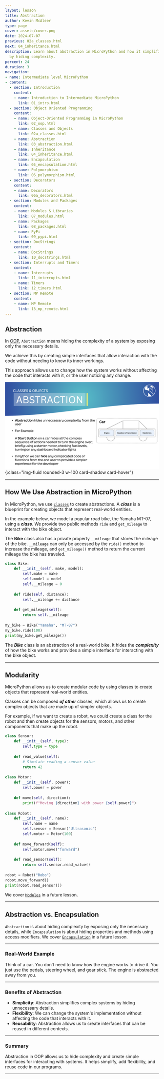 ```yaml
---
layout: lesson
title: Abstraction
author: Kevin McAleer
type: page
cover: assets/cover.png
date: 2024-07-07
previous: 02a_classes.html
next: 04_inheritance.html
description: Learn about abstraction in MicroPython and how it simplifies code interaction
  by hiding complexity.
percent: 24
duration: 3
navigation:
- name: Intermediate level MicroPython
- content:
  - section: Introduction
    content:
    - name: Introduction to Intermediate MicroPython
      link: 01_intro.html
  - section: Object Oriented Programming
    content:
    - name: Object-Oriented Programming in MicroPython
      link: 02_oop.html
    - name: Classes and Objects
      link: 02a_classes.html
    - name: Abstraction
      link: 03_abstraction.html
    - name: Inheritance
      link: 04_inheritance.html
    - name: Encapsulation
      link: 05_encapsulation.html
    - name: Polymorphism
      link: 06_polymorphism.html
  - section: Decorators
    content:
    - name: Decorators
      link: 06a_decorators.html
  - section: Modules and Packages
    content:
    - name: Modules & Libraries
      link: 07_modules.html
    - name: Packages
      link: 08_packages.html
    - name: PyPi
      link: 09_pypi.html
  - section: DocStrings
    content:
    - name: DocStrings
      link: 10_docstrings.html
  - section: Interrupts and Timers
    content:
    - name: Interrupts
      link: 11_interrupts.html
    - name: Timers
      link: 12_timers.html
  - section: MP Remote
    content:
    - name: MP Remote
      link: 13_mp_remote.html
---
```



## Abstraction

In [OOP](02_oop), `Abstraction` means hiding the complexity of a system by exposing only the necessary details.

We achieve this by creating simple interfaces that allow interaction with the code without needing to know its inner workings.

This approach allows us to change how the system works without affecting the code that interacts with it, or the user noticing any change.

![Abstraction](assets/abstraction.png){:class="img-fluid rounded-3 w-100 card-shadow card-hover"}

---

## How We Use Abstraction in MicroPython

In MicroPython, we use [`classes`](02a_classes) to create abstractions. A ***class*** is a blueprint for creating objects that represent real-world entities.

In the example below, we model a popular road bike, the Yamaha MT-07, using a ***class***. We provide two public methods `ride` and `get_mileage` to interact with the bike object.

The **Bike** class also has a private property `__mileage` that stores the mileage of the bike. `__mileage` can only be accessed by the `ride()` method to increase the mileage, and `get_mileage()` method to return the current mileage the bike has traveled.

```python
class Bike:
    def __init__(self, make, model):
        self.make = make
        self.model = model
        self.__mileage = 0

    def ride(self, distance):
        self.__mileage += distance
    
    def get_mileage(self):
        return self.__mileage
    
my_bike = Bike("Yamaha", "MT-07")
my_bike.ride(100)
print(my_bike.get_mileage())
```

The ***Bike*** class is an abstraction of a real-world bike. It hides the ***complexity*** of how the bike works and provides a simple interface for interacting with the bike object.

---

## Modularity

MicroPython allows us to create modular code by using classes to create objects that represent real-world entities.

Classes can be composed ***of other*** classes, which allows us to create complex objects that are made up of simpler objects.

For example, if we want to create a robot, we could create a class for the robot and then create objects for the sensors, motors, and other components that make up the robot.

```python
class Sensor:
    def __init__(self, type):
        self.type = type

    def read_value(self):
        # Simulate reading a sensor value
        return 42

class Motor:
    def __init__(self, power):
        self.power = power

    def move(self, direction):
        print(f"Moving {direction} with power {self.power}")

class Robot:
    def __init__(self, name):
        self.name = name
        self.sensor = Sensor("Ultrasonic")
        self.motor = Motor(100)

    def move_forward(self):
        self.motor.move("forward")

    def read_sensor(self):
        return self.sensor.read_value()

robot = Robot("Robo")
robot.move_forward()
print(robot.read_sensor())
```

We cover [`Modules`](07_modules) in a future lesson.

---

## Abstraction vs. Encapsulation

`Abstraction` is about hiding complexity by exposing only the necessary details, while `Encapsulation` is about hiding properties and methods using access modifiers. We cover [`Encapsulation`](05_encapsulation) in a future lesson.

---

### Real-World Example

Think of a car. You don’t need to know how the engine works to drive it. You just use the pedals, steering wheel, and gear stick. The engine is abstracted away from you.

---

### Benefits of Abstraction

- **Simplicity**: Abstraction simplifies complex systems by hiding unnecessary details.
- **Flexibility**: We can change the system's implementation without affecting the code that interacts with it.
- **Reusability**: Abstraction allows us to create interfaces that can be reused in different contexts.

---

### Summary

Abstraction in OOP allows us to hide complexity and create simple interfaces for interacting with systems. It helps simplify, add flexibility, and reuse code in our programs.

---